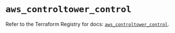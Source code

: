# `aws_controltower_control`

Refer to the Terraform Registry for docs: [`aws_controltower_control`](https://registry.terraform.io/providers/hashicorp/aws/5.53.0/docs/resources/controltower_control).
